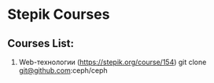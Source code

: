 # Stepik Courses

## Courses List:
1. Web-технологии (https://stepik.org/course/154)
    git clone git@github.com:ceph/ceph
